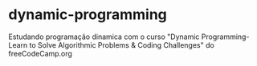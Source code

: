 # dynamic-programming
Estudando programação dinamica com o curso "Dynamic Programming- Learn to Solve Algorithmic Problems &amp; Coding Challenges" do freeCodeCamp.org
